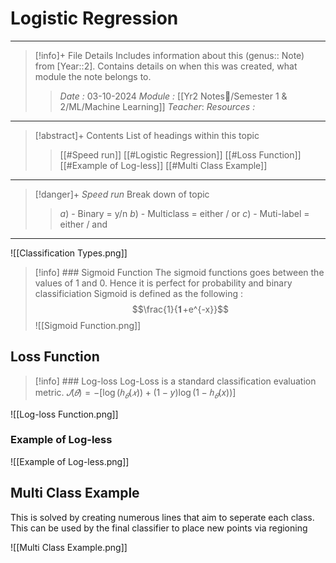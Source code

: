# Logistic Regression
---
> [!info]+ File Details
> Includes information about this (genus:: Note) from [Year::2]. Contains details on when this was created, what module the note belongs to.
> > *Date :*  03-10-2024
> > *Module :* [[Yr2 Notes📘/Semester 1 & 2/ML/Machine Learning]]
> > *Teacher*: 
> > *Resources :*

---
> [!abstract]+ Contents
> List of headings within this topic
> > [[#Speed run]]
> [[#Logistic Regression]]
> [[#Loss Function]]
> [[#Example of Log-less]]
> [[#Multi Class Example]]

--- 
> [!danger]+ *Speed run*
> Break down of topic 
> > $a)$ -  Binary = y/n
> $b)$ - Multiclass = either / or 
> $c)$ - Muti-label = either / and

---

![[Classification Types.png]]


>[!info] ### Sigmoid Function
>The sigmoid functions goes between the values of 1 and 0. Hence it is perfect for probability and binary classificiation 
>Sigmoid is defined as the following : $$\frac{1}{𝟏+e^{-x}}$$
>![[Sigmoid Function.png]]


## Loss Function

>[!info] ### Log-loss 
>Log-Loss is a standard classification evaluation metric. 
>$𝐽(𝜃) =−[\log(ℎ_𝜃(𝑥)) + (1 -y)\log(1 -ℎ_𝜃(x))]$
>
![[Log-loss Function.png]]


### Example of Log-less



![[Example of Log-less.png]]



## Multi Class Example

This is solved by creating numerous lines that aim to seperate each class. This can be used by the final classifier to place new points via regioning 

![[Multi Class Example.png]]